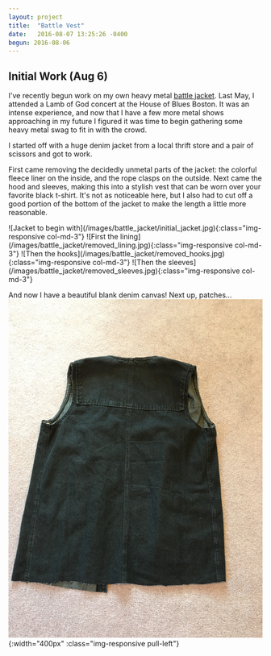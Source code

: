 ```yaml
---
layout: project
title:  "Battle Vest"
date:   2016-08-07 13:25:26 -0400
begun: 2016-08-06
---
```


## Initial Work (Aug 6)
I've recently begun work on my own heavy metal [battle jacket](https://en.wikipedia.org/wiki/Cut-off). Last May, I attended a Lamb of God concert at the House of Blues Boston. It was an intense experience, and now that I have a few more metal shows approaching in my future I figured it was time to begin gathering some heavy metal swag to fit in with the crowd. 

I started off with a huge denim jacket from a local thrift store and a pair of scissors and got to work. 

First came removing the decidedly unmetal parts of the jacket: the colorful fleece liner on the inside, and the rope clasps on the outside. Next came the hood and sleeves, making this into a stylish vest that can be worn over your favorite black t-shirt. It's not as noticeable here, but I also had to cut off a good portion of the bottom of the jacket to make the length a little more reasonable. 

<div class="row" markdown="1">
![Jacket to begin with](/images/battle_jacket/initial_jacket.jpg){:class="img-responsive col-md-3"}
![First the lining](/images/battle_jacket/removed_lining.jpg){:class="img-responsive col-md-3"}
![Then the hooks](/images/battle_jacket/removed_hooks.jpg){:class="img-responsive col-md-3"}
![Then the sleeves](/images/battle_jacket/removed_sleeves.jpg){:class="img-responsive col-md-3"}  
</div>

And now I have a beautiful blank denim canvas! Next up, patches...
![Jacket back](/images/battle_jacket/back.jpg){:width="400px" :class="img-responsive pull-left"}
